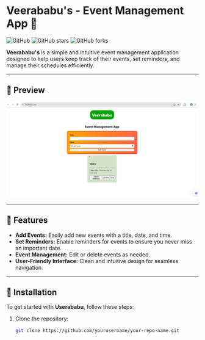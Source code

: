# Veerababu's - Event Management App 📅

![GitHub](https://img.shields.io/github/license/yourusername/your-repo-name)
![GitHub stars](https://img.shields.io/github/stars/yourusername/your-repo-name?style=social)
![GitHub forks](https://img.shields.io/github/forks/yourusername/your-repo-name?style=social)

**Veerababu's** is a simple and intuitive event management application designed to help users keep track of their events, set reminders, and manage their schedules efficiently.

---

## 📸 Preview

![Event Management App Screenshot](Screenshot.png)

---

## 🚀 Features

- **Add Events:** Easily add new events with a title, date, and time.
- **Set Reminders:** Enable reminders for events to ensure you never miss an important date.
- **Event Management:** Edit or delete events as needed.
- **User-Friendly Interface:** Clean and intuitive design for seamless navigation.

---

## 🔧 Installation

To get started with **Userababu**, follow these steps:

1. Clone the repository:
   ```bash
   git clone https://github.com/yourusername/your-repo-name.git
